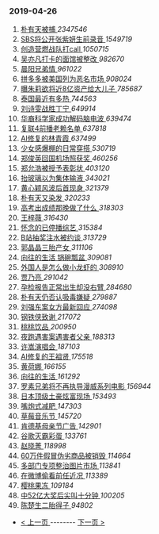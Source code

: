 ### 2019-04-26 
1. [ 朴有天被捕 ](https://s.weibo.com/weibo?q=%23%E6%9C%B4%E6%9C%89%E5%A4%A9%E8%A2%AB%E6%8D%95%23&Refer=top) *2347546*
1. [ SBS将公开张紫妍生前录音 ](https://s.weibo.com/weibo?q=%23SBS%E5%B0%86%E5%85%AC%E5%BC%80%E5%BC%A0%E7%B4%AB%E5%A6%8D%E7%94%9F%E5%89%8D%E5%BD%95%E9%9F%B3%23&Refer=top) *1549719*
1. [ 创造营燃战队打call ](https://s.weibo.com/weibo?q=%23%E5%88%9B%E9%80%A0%E8%90%A5%E7%87%83%E6%88%98%E9%98%9F%E6%89%93call%23&Refer=top) *1050715*
1. [ 吴亦凡打卡的面馆被整改 ](https://s.weibo.com/weibo?q=%23%E5%90%B4%E4%BA%A6%E5%87%A1%E6%89%93%E5%8D%A1%E7%9A%84%E9%9D%A2%E9%A6%86%E8%A2%AB%E6%95%B4%E6%94%B9%23&Refer=top) *982670*
1. [ 晨阳兄弟情 ](https://s.weibo.com/weibo?q=%E6%99%A8%E9%98%B3%E5%85%84%E5%BC%9F%E6%83%85&Refer=top) *961022*
1. [ 拼多多被美国列为恶名市场 ](https://s.weibo.com/weibo?q=%23%E6%8B%BC%E5%A4%9A%E5%A4%9A%E8%A2%AB%E7%BE%8E%E5%9B%BD%E5%88%97%E4%B8%BA%E6%81%B6%E5%90%8D%E5%B8%82%E5%9C%BA%23&Refer=top) *908024*
1. [ 曝朱莉欲将近8亿资产给大儿子 ](https://s.weibo.com/weibo?q=%23%E6%9B%9D%E6%9C%B1%E8%8E%89%E6%AC%B2%E5%B0%86%E8%BF%918%E4%BA%BF%E8%B5%84%E4%BA%A7%E7%BB%99%E5%A4%A7%E5%84%BF%E5%AD%90%23&Refer=top) *785687*
1. [ 泰国最近有多热 ](https://s.weibo.com/weibo?q=%23%E6%B3%B0%E5%9B%BD%E6%9C%80%E8%BF%91%E6%9C%89%E5%A4%9A%E7%83%AD%23&Refer=top) *744563*
1. [ 刘诗雯战胜丁宁 ](https://s.weibo.com/weibo?q=%23%E5%88%98%E8%AF%97%E9%9B%AF%E6%88%98%E8%83%9C%E4%B8%81%E5%AE%81%23&Refer=top) *649914*
1. [ 华裔科学家成功解码脑电波 ](https://s.weibo.com/weibo?q=%23%E5%8D%8E%E8%A3%94%E7%A7%91%E5%AD%A6%E5%AE%B6%E6%88%90%E5%8A%9F%E8%A7%A3%E7%A0%81%E8%84%91%E7%94%B5%E6%B3%A2%23&Refer=top) *639474*
1. [ 复联4前播老赖名单 ](https://s.weibo.com/weibo?q=%23%E5%A4%8D%E8%81%944%E5%89%8D%E6%92%AD%E8%80%81%E8%B5%96%E5%90%8D%E5%8D%95%23&Refer=top) *637818*
1. [ AI修复的林青霞 ](https://s.weibo.com/weibo?q=%23AI%E4%BF%AE%E5%A4%8D%E7%9A%84%E6%9E%97%E9%9D%92%E9%9C%9E%23&Refer=top) *637499*
1. [ 少女感爆棚的日常穿搭 ](https://s.weibo.com/weibo?q=%23%E5%B0%91%E5%A5%B3%E6%84%9F%E7%88%86%E6%A3%9A%E7%9A%84%E6%97%A5%E5%B8%B8%E7%A9%BF%E6%90%AD%23&Refer=top) *530719*
1. [ 郑俊英回国机场照获奖 ](https://s.weibo.com/weibo?q=%23%E9%83%91%E4%BF%8A%E8%8B%B1%E5%9B%9E%E5%9B%BD%E6%9C%BA%E5%9C%BA%E7%85%A7%E8%8E%B7%E5%A5%96%23&Refer=top) *460256*
1. [ 郑允浩被授予表彰状 ](https://s.weibo.com/weibo?q=%23%E9%83%91%E5%85%81%E6%B5%A9%E8%A2%AB%E6%8E%88%E4%BA%88%E8%A1%A8%E5%BD%B0%E7%8A%B6%23&Refer=top) *403120*
1. [ 抬玻璃以为集体输液 ](https://s.weibo.com/weibo?q=%23%E6%8A%AC%E7%8E%BB%E7%92%83%E4%BB%A5%E4%B8%BA%E9%9B%86%E4%BD%93%E8%BE%93%E6%B6%B2%23&Refer=top) *343021*
1. [ 黄心颖风波后首现身 ](https://s.weibo.com/weibo?q=%23%E9%BB%84%E5%BF%83%E9%A2%96%E9%A3%8E%E6%B3%A2%E5%90%8E%E9%A6%96%E7%8E%B0%E8%BA%AB%23&Refer=top) *321379*
1. [ 朴有天又染发 ](https://s.weibo.com/weibo?q=%23%E6%9C%B4%E6%9C%89%E5%A4%A9%E5%8F%88%E6%9F%93%E5%8F%91%23&Refer=top) *320233*
1. [ 高考出成绩那晚做了什么 ](https://s.weibo.com/weibo?q=%23%E9%AB%98%E8%80%83%E5%87%BA%E6%88%90%E7%BB%A9%E9%82%A3%E6%99%9A%E5%81%9A%E4%BA%86%E4%BB%80%E4%B9%88%23&Refer=top) *318303*
1. [ 王梓薇 ](https://s.weibo.com/weibo?q=%23%E7%8E%8B%E6%A2%93%E8%96%87%23&Refer=top) *316430*
1. [ 怀念的已停播综艺 ](https://s.weibo.com/weibo?q=%23%E6%80%80%E5%BF%B5%E7%9A%84%E5%B7%B2%E5%81%9C%E6%92%AD%E7%BB%BC%E8%89%BA%23&Refer=top) *315384*
1. [ B站抽奖注水被约谈 ](https://s.weibo.com/weibo?q=%23B%E7%AB%99%E6%8A%BD%E5%A5%96%E6%B3%A8%E6%B0%B4%E8%A2%AB%E7%BA%A6%E8%B0%88%23&Refer=top) *313729*
1. [ 郭晶晶三胎产女 ](https://s.weibo.com/weibo?q=%23%E9%83%AD%E6%99%B6%E6%99%B6%E4%B8%89%E8%83%8E%E4%BA%A7%E5%A5%B3%23&Refer=top) *311106*
1. [ 向往的生活 锅碗瓢盆 ](https://s.weibo.com/weibo?q=%E5%90%91%E5%BE%80%E7%9A%84%E7%94%9F%E6%B4%BB%20%E9%94%85%E7%A2%97%E7%93%A2%E7%9B%86&Refer=top) *309081*
1. [ 外国人是怎么做小龙虾的 ](https://s.weibo.com/weibo?q=%23%E5%A4%96%E5%9B%BD%E4%BA%BA%E6%98%AF%E6%80%8E%E4%B9%88%E5%81%9A%E5%B0%8F%E9%BE%99%E8%99%BE%E7%9A%84%23&Refer=top) *308910*
1. [ 贾乃亮 ](https://s.weibo.com/weibo?q=%E8%B4%BE%E4%B9%83%E4%BA%AE&Refer=top) *291042*
1. [ 孕检报告正常出生却没右臂 ](https://s.weibo.com/weibo?q=%23%E5%AD%95%E6%A3%80%E6%8A%A5%E5%91%8A%E6%AD%A3%E5%B8%B8%E5%87%BA%E7%94%9F%E5%8D%B4%E6%B2%A1%E5%8F%B3%E8%87%82%23&Refer=top) *284680*
1. [ 朴有天仍否认吸毒嫌疑 ](https://s.weibo.com/weibo?q=%E6%9C%B4%E6%9C%89%E5%A4%A9%E4%BB%8D%E5%90%A6%E8%AE%A4%E5%90%B8%E6%AF%92%E5%AB%8C%E7%96%91&Refer=top) *279887*
1. [ 刘强东案女方最新回应 ](https://s.weibo.com/weibo?q=%23%E5%88%98%E5%BC%BA%E4%B8%9C%E6%A1%88%E5%A5%B3%E6%96%B9%E6%9C%80%E6%96%B0%E5%9B%9E%E5%BA%94%23&Refer=top) *274098*
1. [ 钢铁侠致谢 ](https://s.weibo.com/weibo?q=%23%E9%92%A2%E9%93%81%E4%BE%A0%E8%87%B4%E8%B0%A2%23&Refer=top) *217072*
1. [ 桃桃饮品 ](https://s.weibo.com/weibo?q=%E6%A1%83%E6%A1%83%E9%A5%AE%E5%93%81&Refer=top) *200950*
1. [ 夜跑遇害案遇害者父亲 ](https://s.weibo.com/weibo?q=%23%E5%A4%9C%E8%B7%91%E9%81%87%E5%AE%B3%E6%A1%88%E9%81%87%E5%AE%B3%E8%80%85%E7%88%B6%E4%BA%B2%23&Refer=top) *188313*
1. [ 许嵩演唱会 ](https://s.weibo.com/weibo?q=%23%E8%AE%B8%E5%B5%A9%E6%BC%94%E5%94%B1%E4%BC%9A%23&Refer=top) *187103*
1. [ AI修复的王祖贤 ](https://s.weibo.com/weibo?q=%23AI%E4%BF%AE%E5%A4%8D%E7%9A%84%E7%8E%8B%E7%A5%96%E8%B4%A4%23&Refer=top) *175518*
1. [ 黄荷娜 ](https://s.weibo.com/weibo?q=%E9%BB%84%E8%8D%B7%E5%A8%9C&Refer=top) *166155*
1. [ 向往的生活 ](https://s.weibo.com/weibo?q=%E5%90%91%E5%BE%80%E7%9A%84%E7%94%9F%E6%B4%BB&Refer=top) *161292*
1. [ 罗素兄弟将不再执导漫威系列电影 ](https://s.weibo.com/weibo?q=%23%E7%BD%97%E7%B4%A0%E5%85%84%E5%BC%9F%E5%B0%86%E4%B8%8D%E5%86%8D%E6%89%A7%E5%AF%BC%E6%BC%AB%E5%A8%81%E7%B3%BB%E5%88%97%E7%94%B5%E5%BD%B1%23&Refer=top) *156944*
1. [ 日本顶级土豪炫富现场 ](https://s.weibo.com/weibo?q=%E6%97%A5%E6%9C%AC%E9%A1%B6%E7%BA%A7%E5%9C%9F%E8%B1%AA%E7%82%AB%E5%AF%8C%E7%8E%B0%E5%9C%BA&Refer=top) *153493*
1. [ 嘴炮式减肥 ](https://s.weibo.com/weibo?q=%23%E5%98%B4%E7%82%AE%E5%BC%8F%E5%87%8F%E8%82%A5%23&Refer=top) *147303*
1. [ 草莓音乐节 ](https://s.weibo.com/weibo?q=%E8%8D%89%E8%8E%93%E9%9F%B3%E4%B9%90%E8%8A%82&Refer=top) *145720*
1. [ 肯德基母亲节广告 ](https://s.weibo.com/weibo?q=%23%E8%82%AF%E5%BE%B7%E5%9F%BA%E6%AF%8D%E4%BA%B2%E8%8A%82%E5%B9%BF%E5%91%8A%23&Refer=top) *142901*
1. [ 谷歌灭霸彩蛋 ](https://s.weibo.com/weibo?q=%E8%B0%B7%E6%AD%8C%E7%81%AD%E9%9C%B8%E5%BD%A9%E8%9B%8B&Refer=top) *133761*
1. [ 赵晓菁 ](https://s.weibo.com/weibo?q=%E8%B5%B5%E6%99%93%E8%8F%81&Refer=top) *118998*
1. [ 60万件假冒伪劣商品被销毁 ](https://s.weibo.com/weibo?q=60%E4%B8%87%E4%BB%B6%E5%81%87%E5%86%92%E4%BC%AA%E5%8A%A3%E5%95%86%E5%93%81%E8%A2%AB%E9%94%80%E6%AF%81&Refer=top) *114664*
1. [ 多部门专项整治图片市场 ](https://s.weibo.com/weibo?q=%E5%A4%9A%E9%83%A8%E9%97%A8%E4%B8%93%E9%A1%B9%E6%95%B4%E6%B2%BB%E5%9B%BE%E7%89%87%E5%B8%82%E5%9C%BA&Refer=top) *113841*
1. [ 在微博偷看前任近况 ](https://s.weibo.com/weibo?q=%23%E5%9C%A8%E5%BE%AE%E5%8D%9A%E5%81%B7%E7%9C%8B%E5%89%8D%E4%BB%BB%E8%BF%91%E5%86%B5%23&Refer=top) *113389*
1. [ 樱桃果冻 ](https://s.weibo.com/weibo?q=%E6%A8%B1%E6%A1%83%E6%9E%9C%E5%86%BB&Refer=top) *109184*
1. [ 中52亿大奖后尖叫十分钟 ](https://s.weibo.com/weibo?q=%23%E4%B8%AD52%E4%BA%BF%E5%A4%A7%E5%A5%96%E5%90%8E%E5%B0%96%E5%8F%AB%E5%8D%81%E5%88%86%E9%92%9F%23&Refer=top) *100205*
1. [ 陈楚生二胎得子 ](https://s.weibo.com/weibo?q=%23%E9%99%88%E6%A5%9A%E7%94%9F%E4%BA%8C%E8%83%8E%E5%BE%97%E5%AD%90%23&Refer=top) *94802* 

- [ < 上一页 ](https://github.com/able8/weibo-hot-record/blob/master/2019-04-25.md) -------- [ 下一页 > ](https://github.com/able8/weibo-hot-record/blob/master/2019-04-27.md)